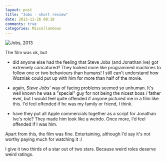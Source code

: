 ```yaml
---
layout: post
title: "Jobs - short review"
date: 2013-11-26 08:10
comments: true
categories: Miscellaneous
---
```


![Jobs, 2013](http://lh6.googleusercontent.com/zQvObkDlsk-J7_fDNZFw0qGRR69ngA0ggi0CEBl52_0=w519-h525-no)

The film was ok, but

- did anyone else had the feeling that Steve Jobs (and Jonathan Ive) got extremely caricatured? They looked more like programmed machines to follow one or two behaviours than humans! I still can't understand how Wozniak could put up with him for more than half of the movie.

- again, _Steve Jobs'_ way of facing problems seemed so unhuman. It's well known he was a "special" guy for not being the nicest boss / father ever, but I would feel quite offended if anyone pictured me in a film like this. I'd feel offended if he was my family or friend, I think.

- have they put all Apple commercials together as a script for Jonathan Ive's role? They made him look like a weirdo. Once more, I'd feel offended if I was him.

Apart from this, the film was fine. Entertaining, although I'd say it's not worthy paying much for watching it :/

I give it two thirds of a star out of two stars. Because weird roles deserve weird ratings.